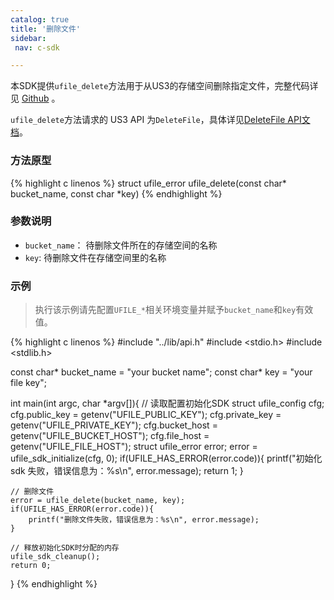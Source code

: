 ```yaml
---
catalog: true 
title: '删除文件'
sidebar:
 nav: c-sdk

---
```




本SDK提供`ufile_delete`方法用于从US3的存储空间删除指定文件，完整代码详见 [Github](https://github.com/ufilesdk-dev/ufile-csdk/blob/master/lib/ufile_delete.c) 。

`ufile_delete`方法请求的 US3 API 为`DeleteFile`，具体详见[DeleteFile API文档](https://docs.ucloud.cn/api/ufile-api/delete_file)。

### 方法原型

{% highlight c linenos %}
struct ufile_error ufile_delete(const char* bucket_name, const char *key)
{% endhighlight %}

### 参数说明

- `bucket_name`： 待删除文件所在的存储空间的名称
- `key`: 待删除文件在存储空间里的名称

### 示例

> 执行该示例请先配置`UFILE_*`相关环境变量并赋予`bucket_name`和`key`有效值。

<div class="copyable" markdown="1">

{% highlight c linenos %}
#include "../lib/api.h"
#include <stdio.h>
#include <stdlib.h>

const char* bucket_name = "your bucket name";
const char* key = "your file key";

int main(int argc, char *argv[]){
    // 读取配置初始化SDK
    struct ufile_config cfg;
    cfg.public_key = getenv("UFILE_PUBLIC_KEY");
    cfg.private_key = getenv("UFILE_PRIVATE_KEY");
    cfg.bucket_host = getenv("UFILE_BUCKET_HOST");
    cfg.file_host = getenv("UFILE_FILE_HOST");
    struct ufile_error error;
    error = ufile_sdk_initialize(cfg, 0);
    if(UFILE_HAS_ERROR(error.code)){
        printf("初始化 sdk 失败，错误信息为：%s\n", error.message);
        return 1;
    }

    // 删除文件
    error = ufile_delete(bucket_name, key);
    if(UFILE_HAS_ERROR(error.code)){
        printf("删除文件失败，错误信息为：%s\n", error.message);
    }
    
    // 释放初始化SDK时分配的内存
    ufile_sdk_cleanup();
    return 0;
}
{% endhighlight %}
</div>
